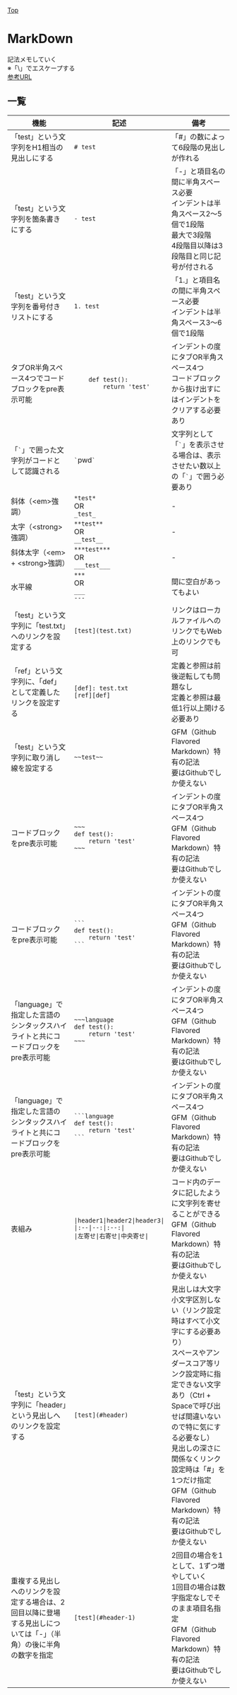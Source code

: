 [Top](README.md)

# MarkDown
記法メモしていく<br>
※「\」でエスケープする<br>
[参考URL](https://qiita.com/tbpgr/items/989c6badefff69377da7)

## 一覧

|機能|記述|備考|
|--|--|--|
|「test」という文字列をH1相当の見出しにする|`# test`|「#」の数によって6段階の見出しが作れる|
|「test」という文字列を箇条書きにする|`- test`|「-」と項目名の間に半角スペース必要<br>インデントは半角スペース2～5個で1段階<br>最大で3段階<br>4段階目以降は3段階目と同じ記号が付される|
|「test」という文字列を番号付きリストにする|`1. test`|「1.」と項目名の間に半角スペース必要<br>インデントは半角スペース3～6個で1段階|
|タブOR半角スペース4つでコードブロックをpre表示可能|`    def test():`<br>`        return 'test'`|インデントの度にタブOR半角スペース4つ<br>コードブロックから抜け出すにはインデントをクリアする必要あり|
|「`` ` ``」で囲った文字列がコードとして認識される|`` ` ``pwd`` ` ``|文字列として「`` ` ``」を表示させる場合は、表示させたい数以上の「`` ` ``」で囲う必要あり|
|斜体（\<em>強調）|`*test*`<br>OR<br>`_test_`|-|
|太字（\<strong>強調）|`**test**`<br>OR<br>`__test__`|-|
|斜体太字（\<em> + \<strong>強調）|`***test***`<br>OR<br>`___test___`|-|
|水平線|`***`<br>OR<br>`___`<br>`---`|間に空白があってもよい|
|「test」という文字列に「test.txt」へのリンクを設定する|`[test](test.txt)`|リンクはローカルファイルへのリンクでもWeb上のリンクでも可|
|「ref」という文字列に、「def」として定義したリンクを設定する|`[def]: test.txt`<br>`[ref][def]`|定義と参照は前後逆転しても問題なし<br>定義と参照は最低1行以上開ける必要あり|
|「test」という文字列に取り消し線を設定する|`~~test~~`|GFM（Github Flavored Markdown）特有の記法<br>要はGithubでしか使えない|
|コードブロックをpre表示可能|`~~~`<br>`def test():`<br>`    return 'test'`<br>`~~~`|インデントの度にタブOR半角スペース4つ<br>GFM（Github Flavored Markdown）特有の記法<br>要はGithubでしか使えない|
|コードブロックをpre表示可能|```` ``` ````<br>`def test():`<br>`    return 'test'`<br>```` ``` ````|インデントの度にタブOR半角スペース4つ<br>GFM（Github Flavored Markdown）特有の記法<br>要はGithubでしか使えない|
|「language」で指定した言語のシンタックスハイライトと共にコードブロックをpre表示可能|`~~~language`<br>`def test():`<br>`    return 'test'`<br>`~~~`|インデントの度にタブOR半角スペース4つ<br>GFM（Github Flavored Markdown）特有の記法<br>要はGithubでしか使えない|
|「language」で指定した言語のシンタックスハイライトと共にコードブロックをpre表示可能|```` ```language ````<br>`def test():`<br>`    return 'test'`<br>```` ``` ````|インデントの度にタブOR半角スペース4つ<br>GFM（Github Flavored Markdown）特有の記法<br>要はGithubでしか使えない|
|表組み|`\|header1\|header2\|header3\|`<br>`\|:--\|--:\|:--:\|`<br>`\|左寄せ\|右寄せ\|中央寄せ\|`|コード内のデータに記したように文字列を寄せることができる<br>GFM（Github Flavored Markdown）特有の記法<br>要はGithubでしか使えない|
|「test」という文字列に「header」という見出しへのリンクを設定する|`[test](#header)`|見出しは大文字小文字区別しない（リンク設定時はすべて小文字にする必要あり）<br>スペースやアンダースコア等リンク設定時に指定できない文字あり（Ctrl + Spaceで呼び出せば間違いないので特に気にする必要なし）<br>見出しの深さに関係なくリンク設定時は「#」を1つだけ指定<br>GFM（Github Flavored Markdown）特有の記法<br>要はGithubでしか使えない|
|重複する見出しへのリンクを設定する場合は、2回目以降に登場する見出しについては「-」（半角）の後に半角の数字を指定|`[test](#header-1)`|2回目の場合を1として、1ずつ増やしていく<br>1回目の場合は数字指定なしでそのまま項目名指定<br>GFM（Github Flavored Markdown）特有の記法<br>要はGithubでしか使えない|
